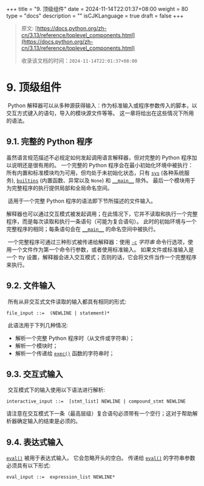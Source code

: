 +++
title = "9. 顶级组件"
date = 2024-11-14T22:01:37+08:00
weight = 80
type = "docs"
description = ""
isCJKLanguage = true
draft = false
+++

> 原文: [https://docs.python.org/zh-cn/3.13/reference/toplevel_components.html](https://docs.python.org/zh-cn/3.13/reference/toplevel_components.html)
>
> 收录该文档的时间：`2024-11-14T22:01:37+08:00`

# 9. 顶级组件

​	Python 解释器可以从多种源获得输入：作为标准输入或程序参数传入的脚本，以交互方式键入的语句，导入的模块源文件等等。 这一章将给出在这些情况下所用的语法。



## 9.1. 完整的 Python 程序

虽然语言规范描述不必规定如何发起调用语言解释器，但对完整的 Python 程序加以说明还是很有用的。 一个完整的 Python 程序会在最小初始化环境中被执行：所有内置和标准模块均为可用，但均处于未初始化状态，只有 [`sys`](https://docs.python.org/zh-cn/3.13/library/sys.html#module-sys) (各种系统服务), [`builtins`](https://docs.python.org/zh-cn/3.13/library/builtins.html#module-builtins) (内置函数、异常以及 `None`) 和 [`__main__`](https://docs.python.org/zh-cn/3.13/library/__main__.html#module-__main__) 除外。 最后一个模块用于为完整程序的执行提供局部和全局命名空间。

​	适用于一个完整 Python 程序的语法即下节所描述的文件输入。

​	解释器也可以通过交互模式被发起调用；在此情况下，它并不读取和执行一个完整程序，而是每次读取和执行一条语句（可能为复合语句）。 此时的初始环境与一个完整程序的相同；每条语句会在 [`__main__`](https://docs.python.org/zh-cn/3.13/library/__main__.html#module-__main__) 的命名空间中被执行。

​	一个完整程序可通过三种形式被传递给解释器：使用 [`-c`](https://docs.python.org/zh-cn/3.13/using/cmdline.html#cmdoption-c) *字符串* 命令行选项，使用一个文件作为第一个命令行参数，或者使用标准输入。 如果文件或标准输入是一个 tty 设置，解释器会进入交互模式；否则的话，它会将文件当作一个完整程序来执行。



## 9.2. 文件输入

​	所有从非交互式文件读取的输入都具有相同的形式:

```
file_input ::=  (NEWLINE | statement)*
```

​	此语法用于下列几种情况:

- 解析一个完整 Python 程序时（从文件或字符串）；
- 解析一个模块时；
- 解析一个传递给 [`exec()`](https://docs.python.org/zh-cn/3.13/library/functions.html#exec) 函数的字符串时；



## 9.3. 交互式输入

​	交互模式下的输入使用以下语法进行解析:

```
interactive_input ::=  [stmt_list] NEWLINE | compound_stmt NEWLINE
```

​	请注意在交互模式下一条（最高层级）复合语句必须带有一个空行；这对于帮助解析器确定输入的结束是必须的。



## 9.4. 表达式输入

[`eval()`](https://docs.python.org/zh-cn/3.13/library/functions.html#eval) 被用于表达式输入。 它会忽略开头的空白。 传递给 [`eval()`](https://docs.python.org/zh-cn/3.13/library/functions.html#eval) 的字符串参数必须具有以下形式:

```
eval_input ::=  expression_list NEWLINE*
```
